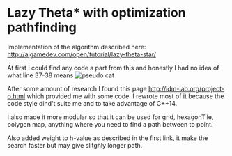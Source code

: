 # Lazy Theta* with optimization pathfinding

Implementation of the algorithm described here: http://aigamedev.com/open/tutorial/lazy-theta-star/

At first I could find any code a part from this and honestly I had no idea of what line 37-38 means
![pseudo cat](http://aigamedev.com/wp-content/blogs.dir/5/files/2013/07/fig53-full.png)

After some amount of research I found this page http://idm-lab.org/project-o.html which provided me with some code.
I rewrote most of it because the code style dind't suite me and to take advantage of C++14.

I also made it more modular so that it can be used for grid, hexagonTile, polygon map, anything where you need to find a path between to point.

Also added weight to h-value as described in the first link, it make the search faster but may give slitghly longer path.
